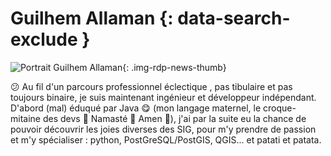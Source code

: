 # Guilhem Allaman {: data-search-exclude }

![Portrait Guilhem Allaman](https://cdn.geotribu.fr/img/internal/contributeurs/gall.jpg "Portrait Guilhem Allaman"){: .img-rdp-news-thumb}

:confused: Au fil d'un parcours professionnel éclectique , pas tibulaire et pas toujours binaire, je suis maintenant ingénieur et développeur indépendant. D'abord (mal) éduqué par Java :yum: (mon langage maternel, le croque-mitaine des devs :pray: Namasté :pray: Amen :pray:), j'ai par la suite eu la chance de pouvoir découvrir les joies diverses des SIG, pour m'y prendre de passion et m'y spécialiser : python, PostGreSQL/PostGIS, QGIS... et patati et patata.

